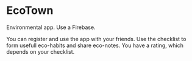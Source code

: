 # EcoTown


Environmental app. Use a Firebase. 

You can register and use the app with your friends. Use the checklist to form usefull eco-habits and share eco-notes. You have a rating, which depends on your checklist.


